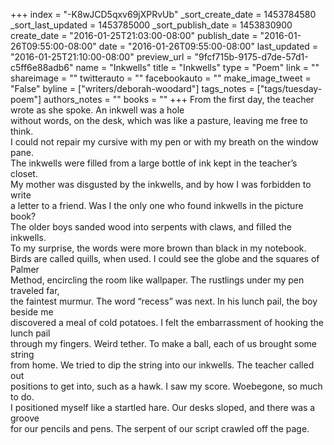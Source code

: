 +++
index = "-K8wJCD5qxv69jXPRvUb"
_sort_create_date = 1453784580
_sort_last_updated = 1453785000
_sort_publish_date = 1453830900
create_date = "2016-01-25T21:03:00-08:00"
publish_date = "2016-01-26T09:55:00-08:00"
date = "2016-01-26T09:55:00-08:00"
last_updated = "2016-01-25T21:10:00-08:00"
preview_url = "9fcf715b-9175-d7de-57d1-c5ff6e88adb6"
name = "Inkwells"
title = "Inkwells"
type = "Poem"
link = ""
shareimage = ""
twitterauto = ""
facebookauto = ""
make_image_tweet = "False"
byline = ["writers/deborah-woodard"]
tags_notes = ["tags/tuesday-poem"]
authors_notes = ""
books = ""
+++
From the first day, the teacher wrote as she spoke. An inkwell was a hole<br>
without words, on the desk, which was like a pasture, leaving me free to think.<br>
I could not repair my cursive with my pen or with my breath on the window pane. <br>
The inkwells were filled from a large bottle of ink kept in the teacher’s closet.<br>
My mother was disgusted by the inkwells, and by how I was forbidden to write<br>
a letter to a friend. Was I the only one who found inkwells in the picture book?<br>
The older boys sanded wood into serpents with claws, and filled the inkwells.<br>
To my surprise, the words were more brown than black in my notebook.<br>
Birds are called quills, when used. I could see the globe and the squares of Palmer<br> 
Method, encircling the room like wallpaper. The rustlings under my pen traveled far,<br> 
the faintest murmur. The word “recess” was next. In his lunch pail, the boy beside me<br>
discovered a meal of cold potatoes. I felt the embarrassment of hooking the lunch pail<br> 
through my fingers. Weird tether. To make a ball, each of us brought some string<br> 
from home. We tried to dip the string into our inkwells. The teacher called out<br> 
positions to get into, such as a hawk. I saw my score. Woebegone, so much to do.<br>
I positioned myself like a startled hare. Our desks sloped, and there was a groove<br>
for our pencils and pens. The serpent of our script crawled off the page. 